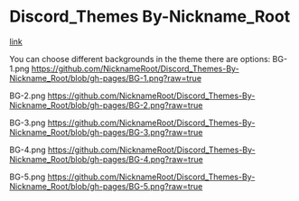 # Discord_Themes By-Nickname_Root
[link](https://nicknameroot.github.io/Discord_Themes-By-Nickname_Root/)

You can choose different backgrounds in the theme
there are options:
BG-1.png
https://github.com/NicknameRoot/Discord_Themes-By-Nickname_Root/blob/gh-pages/BG-1.png?raw=true

BG-2.png
https://github.com/NicknameRoot/Discord_Themes-By-Nickname_Root/blob/gh-pages/BG-2.png?raw=true

BG-3.png
https://github.com/NicknameRoot/Discord_Themes-By-Nickname_Root/blob/gh-pages/BG-3.png?raw=true

BG-4.png
https://github.com/NicknameRoot/Discord_Themes-By-Nickname_Root/blob/gh-pages/BG-4.png?raw=true

BG-5.png
https://github.com/NicknameRoot/Discord_Themes-By-Nickname_Root/blob/gh-pages/BG-5.png?raw=true
